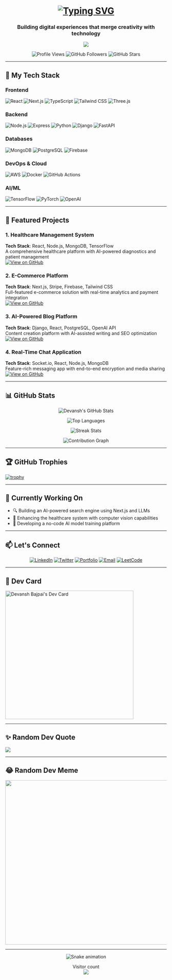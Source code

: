 <h1 align="center"> 
  <a href="https://git.io/typing-svg">
    <img src="https://readme-typing-svg.demolab.com?font=Fira+Code&pause=1000&color=22D3EE&center=true&vCenter=true&width=500&lines=Hi+%F0%9F%91%8B%2C+I'm+Devansh+Bajpai;Full-Stack+Developer;AI+Enthusiast;Open-Source+Contributor;Problem+Solver" alt="Typing SVG" />
  </a>
</h1>

<h3 align="center">Building digital experiences that merge creativity with technology</h3>

<p align="center">
  <a href="https://github.com/DenverCoder1/readme-typing-svg">
    <img src="https://readme-typing-svg.demolab.com/?lines=React%20|%20Next.js%20|%20Node.js%20|%20Python;AWS%20|%20Firebase%20|%20MongoDB%20|%20PostgreSQL;Generative%20AI%20|%20LLMs%20|%20Computer%20Vision;&center=true&width=500&height=50">
  </a>
</p>

<div align="center">
  
  ![Profile Views](https://komarev.com/ghpvc/?username=devanshbajpai09&label=Profile+Views&color=blue&style=flat-square)
  ![GitHub Followers](https://img.shields.io/github/followers/DevanshBajpai09?label=Followers&style=social)
  ![GitHub Stars](https://img.shields.io/github/stars/DevanshBajpai09?label=Stars&style=social)
  
</div>

---

## 🚀 My Tech Stack

### Frontend
![React](https://img.shields.io/badge/React-20232A?style=for-the-badge&logo=react&logoColor=61DAFB)
![Next.js](https://img.shields.io/badge/Next.js-000000?style=for-the-badge&logo=nextdotjs&logoColor=white)
![TypeScript](https://img.shields.io/badge/TypeScript-007ACC?style=for-the-badge&logo=typescript&logoColor=white)
![Tailwind CSS](https://img.shields.io/badge/Tailwind_CSS-38B2AC?style=for-the-badge&logo=tailwind-css&logoColor=white)
![Three.js](https://img.shields.io/badge/Three.js-000000?style=for-the-badge&logo=three.js&logoColor=white)

### Backend
![Node.js](https://img.shields.io/badge/Node.js-339933?style=for-the-badge&logo=nodedotjs&logoColor=white)
![Express](https://img.shields.io/badge/Express.js-000000?style=for-the-badge&logo=express&logoColor=white)
![Python](https://img.shields.io/badge/Python-3776AB?style=for-the-badge&logo=python&logoColor=white)
![Django](https://img.shields.io/badge/Django-092E20?style=for-the-badge&logo=django&logoColor=white)
![FastAPI](https://img.shields.io/badge/FastAPI-009688?style=for-the-badge&logo=fastapi&logoColor=white)

### Databases
![MongoDB](https://img.shields.io/badge/MongoDB-47A248?style=for-the-badge&logo=mongodb&logoColor=white)
![PostgreSQL](https://img.shields.io/badge/PostgreSQL-4169E1?style=for-the-badge&logo=postgresql&logoColor=white)
![Firebase](https://img.shields.io/badge/Firebase-FFCA28?style=for-the-badge&logo=firebase&logoColor=black)

### DevOps & Cloud
![AWS](https://img.shields.io/badge/AWS-232F3E?style=for-the-badge&logo=amazon-aws&logoColor=white)
![Docker](https://img.shields.io/badge/Docker-2496ED?style=for-the-badge&logo=docker&logoColor=white)
![GitHub Actions](https://img.shields.io/badge/GitHub_Actions-2088FF?style=for-the-badge&logo=github-actions&logoColor=white)

### AI/ML
![TensorFlow](https://img.shields.io/badge/TensorFlow-FF6F00?style=for-the-badge&logo=tensorflow&logoColor=white)
![PyTorch](https://img.shields.io/badge/PyTorch-EE4C2C?style=for-the-badge&logo=pytorch&logoColor=white)
![OpenAI](https://img.shields.io/badge/OpenAI-412991?style=for-the-badge&logo=openai&logoColor=white)

---

## 🌟 Featured Projects

### 1. Healthcare Management System
**Tech Stack**: React, Node.js, MongoDB, TensorFlow  
A comprehensive healthcare platform with AI-powered diagnostics and patient management  
[![View on GitHub](https://img.shields.io/badge/View_on_GitHub-181717?style=for-the-badge&logo=github&logoColor=white)](https://github.com/DevanshBajpai09/healthcare-system)

### 2. E-Commerce Platform
**Tech Stack**: Next.js, Stripe, Firebase, Tailwind CSS  
Full-featured e-commerce solution with real-time analytics and payment integration  
[![View on GitHub](https://img.shields.io/badge/View_on_GitHub-181717?style=for-the-badge&logo=github&logoColor=white)](https://github.com/DevanshBajpai09/ecommerce-platform)

### 3. AI-Powered Blog Platform
**Tech Stack**: Django, React, PostgreSQL, OpenAI API  
Content creation platform with AI-assisted writing and SEO optimization  
[![View on GitHub](https://img.shields.io/badge/View_on_GitHub-181717?style=for-the-badge&logo=github&logoColor=white)](https://github.com/DevanshBajpai09/ai-blog-platform)

### 4. Real-Time Chat Application
**Tech Stack**: Socket.io, React, Node.js, MongoDB  
Feature-rich messaging app with end-to-end encryption and media sharing  
[![View on GitHub](https://img.shields.io/badge/View_on_GitHub-181717?style=for-the-badge&logo=github&logoColor=white)](https://github.com/DevanshBajpai09/realtime-chat-app)

---

## 📊 GitHub Stats

<div align="center">
  
  ![Devansh's GitHub Stats](https://github-readme-stats.vercel.app/api?username=DevanshBajpai09&show_icons=true&theme=radical&count_private=true&include_all_commits=true)
  
  ![Top Languages](https://github-readme-stats.vercel.app/api/top-langs/?username=DevanshBajpai09&layout=compact&theme=radical&langs_count=8)
  
  ![Streak Stats](https://github-readme-streak-stats.herokuapp.com/?user=DevanshBajpai09&theme=radical)
  
  ![Contribution Graph](https://activity-graph.herokuapp.com/graph?username=DevanshBajpai09&theme=react-dark&hide_border=true&area=true)
  
</div>

---

## 🏆 GitHub Trophies

[![trophy](https://github-profile-trophy.vercel.app/?username=DevanshBajpai09&theme=onedark&row=1&column=7)](https://github.com/ryo-ma/github-profile-trophy)

---

## 🎯 Currently Working On

- 🔍 Building an AI-powered search engine using Next.js and LLMs
- 🏥 Enhancing the healthcare system with computer vision capabilities
- 🤖 Developing a no-code AI model training platform

---

## 📫 Let's Connect

<div align="center">
  
  [![LinkedIn](https://img.shields.io/badge/LinkedIn-0077B5?style=for-the-badge&logo=linkedin&logoColor=white)](https://linkedin.com/in/devanshbajpai)
  [![Twitter](https://img.shields.io/badge/Twitter-1DA1F2?style=for-the-badge&logo=twitter&logoColor=white)](https://twitter.com/devanshbajpai)
  [![Portfolio](https://img.shields.io/badge/Portfolio-%23000000.svg?style=for-the-badge&logo=firefox&logoColor=#FF7139)](https://devanshbajpai.me)
  [![Email](https://img.shields.io/badge/Email-D14836?style=for-the-badge&logo=gmail&logoColor=white)](mailto:devansh@example.com)
  [![LeetCode](https://img.shields.io/badge/LeetCode-FFA116?style=for-the-badge&logo=leetcode&logoColor=black)](https://leetcode.com/devanshbajpai)
  
</div>

---

## 🎨 Dev Card

<a href="https://app.daily.dev/DevanshBajpai"><img src="https://api.daily.dev/devcards/your-dev-card-id.png?r=123" width="400" alt="Devansh Bajpai's Dev Card"/></a>

---

## ✨ Random Dev Quote

![](https://quotes-github-readme.vercel.app/api?type=horizontal&theme=radical)

---

## 😂 Random Dev Meme

<img src="https://random-memer.herokuapp.com/" width="512px"/>

---

<p align="center">
  <img src="https://raw.githubusercontent.com/DevanshBajpai09/DevanshBajpai09/github-contribution-grid-snake.svg" alt="Snake animation" />
</p>

<p align="center"> 
  Visitor count<br>
  <img src="https://profile-counter.glitch.me/DevanshBajpai09/count.svg" />
</p>
